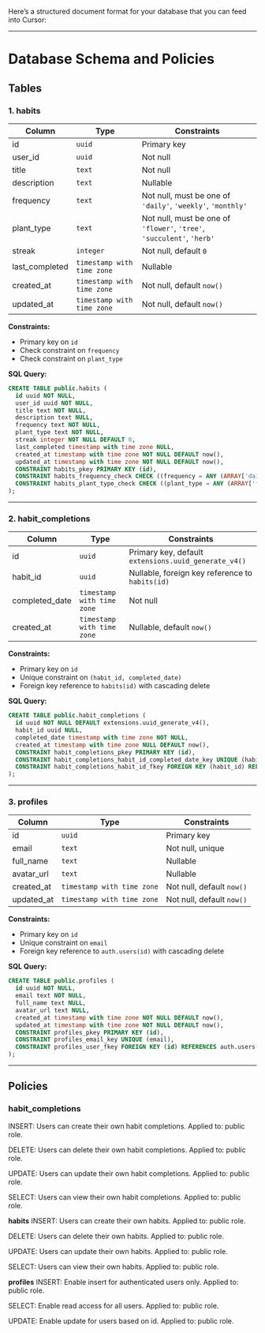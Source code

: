 

Here’s a structured document format for your database that you can feed into Cursor:

---

# Database Schema and Policies

## Tables

### 1. **habits**
| Column         | Type                          | Constraints                                                                                      |
|----------------|-------------------------------|--------------------------------------------------------------------------------------------------|
| id             | `uuid`                       | Primary key                                                                                     |
| user_id        | `uuid`                       | Not null                                                                                        |
| title          | `text`                       | Not null                                                                                        |
| description    | `text`                       | Nullable                                                                                        |
| frequency      | `text`                       | Not null, must be one of `'daily'`, `'weekly'`, `'monthly'`                                     |
| plant_type     | `text`                       | Not null, must be one of `'flower'`, `'tree'`, `'succulent'`, `'herb'`                          |
| streak         | `integer`                    | Not null, default `0`                                                                           |
| last_completed | `timestamp with time zone`   | Nullable                                                                                        |
| created_at     | `timestamp with time zone`   | Not null, default `now()`                                                                       |
| updated_at     | `timestamp with time zone`   | Not null, default `now()`                                                                       |

**Constraints:**
- Primary key on `id`
- Check constraint on `frequency`
- Check constraint on `plant_type`

**SQL Query:**
```sql
CREATE TABLE public.habits (
  id uuid NOT NULL,
  user_id uuid NOT NULL,
  title text NOT NULL,
  description text NULL,
  frequency text NOT NULL,
  plant_type text NOT NULL,
  streak integer NOT NULL DEFAULT 0,
  last_completed timestamp with time zone NULL,
  created_at timestamp with time zone NOT NULL DEFAULT now(),
  updated_at timestamp with time zone NOT NULL DEFAULT now(),
  CONSTRAINT habits_pkey PRIMARY KEY (id),
  CONSTRAINT habits_frequency_check CHECK ((frequency = ANY (ARRAY['daily', 'weekly', 'monthly']))),
  CONSTRAINT habits_plant_type_check CHECK ((plant_type = ANY (ARRAY['flower', 'tree', 'succulent', 'herb'])))
);
```

---

### 2. **habit_completions**
| Column          | Type                        | Constraints                                                                             |
|-----------------|-----------------------------|-----------------------------------------------------------------------------------------|
| id              | `uuid`                      | Primary key, default `extensions.uuid_generate_v4()`                                   |
| habit_id        | `uuid`                      | Nullable, foreign key reference to `habits(id)`                                        |
| completed_date  | `timestamp with time zone`  | Not null                                                                               |
| created_at      | `timestamp with time zone`  | Nullable, default `now()`                                                              |

**Constraints:**
- Primary key on `id`
- Unique constraint on `(habit_id, completed_date)`
- Foreign key reference to `habits(id)` with cascading delete

**SQL Query:**
```sql
CREATE TABLE public.habit_completions (
  id uuid NOT NULL DEFAULT extensions.uuid_generate_v4(),
  habit_id uuid NULL,
  completed_date timestamp with time zone NOT NULL,
  created_at timestamp with time zone NULL DEFAULT now(),
  CONSTRAINT habit_completions_pkey PRIMARY KEY (id),
  CONSTRAINT habit_completions_habit_id_completed_date_key UNIQUE (habit_id, completed_date),
  CONSTRAINT habit_completions_habit_id_fkey FOREIGN KEY (habit_id) REFERENCES habits(id) ON DELETE CASCADE
);
```

---

### 3. **profiles**
| Column        | Type                        | Constraints                                                                  |
|---------------|-----------------------------|------------------------------------------------------------------------------|
| id            | `uuid`                      | Primary key                                                                 |
| email         | `text`                      | Not null, unique                                                            |
| full_name     | `text`                      | Nullable                                                                    |
| avatar_url    | `text`                      | Nullable                                                                    |
| created_at    | `timestamp with time zone`  | Not null, default `now()`                                                   |
| updated_at    | `timestamp with time zone`  | Not null, default `now()`                                                   |

**Constraints:**
- Primary key on `id`
- Unique constraint on `email`
- Foreign key reference to `auth.users(id)` with cascading delete

**SQL Query:**
```sql
CREATE TABLE public.profiles (
  id uuid NOT NULL,
  email text NOT NULL,
  full_name text NULL,
  avatar_url text NULL,
  created_at timestamp with time zone NOT NULL DEFAULT now(),
  updated_at timestamp with time zone NOT NULL DEFAULT now(),
  CONSTRAINT profiles_pkey PRIMARY KEY (id),
  CONSTRAINT profiles_email_key UNIQUE (email),
  CONSTRAINT profiles_user_fkey FOREIGN KEY (id) REFERENCES auth.users(id) ON DELETE CASCADE
);
```

---

## Policies

### **habit_completions**
INSERT: Users can create their own habit completions.
Applied to: public role.

DELETE: Users can delete their own habit completions.
Applied to: public role.

UPDATE: Users can update their own habit completions.
Applied to: public role.

SELECT: Users can view their own habit completions.
Applied to: public role.

**habits**
INSERT: Users can create their own habits.
Applied to: public role.

DELETE: Users can delete their own habits.
Applied to: public role.

UPDATE: Users can update their own habits.
Applied to: public role.

SELECT: Users can view their own habits.
Applied to: public role.

**profiles**
INSERT: Enable insert for authenticated users only.
Applied to: public role.

SELECT: Enable read access for all users.
Applied to: public role.

UPDATE: Enable update for users based on id.
Applied to: public role.